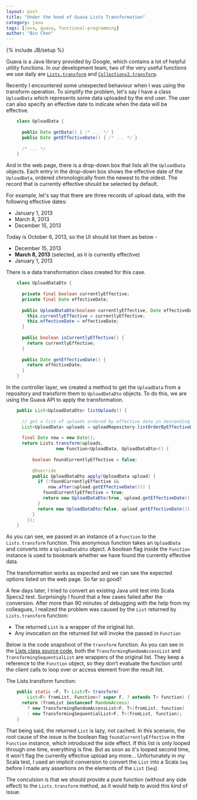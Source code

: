 ```yaml
---
layout: post
title: "Under the hood of Guava Lists Transformation"
category: java
tags: [java, guava, functional-programming]
author: "Bin Chen"
---
```


{% include JB/setup %}

Guava is a Java library provided by Google, which contains a lot of helpful utility functions. In our development team, two of the very useful functions we use daily are [`Lists.transform`](http://docs.guava-libraries.googlecode.com/git-history/release/javadoc/com/google/common/collect/Lists.html) and [`Collections2.transform`](http://docs.guava-libraries.googlecode.com/git-history/release/javadoc/com/google/common/collect/Collections2.html).

Recently I encountered some unexpected behaviour when I was using the transform operation. To simplify the problem, let's say I have a class `UploadData` which represents some data uploaded by the end user. The user can also specify an effective date to indicate when the data will be effective.

<!--end excerpt-->

```java
    class UploadData {
	
      public Data getData() { /* ... */ }
      public Date getEffectiveDate() { /* ... */ }
	
      /* ... */
    }
```

And in the web page, there is a drop-down box that lists all the `UploadData` objects. Each entry in the drop-down box shows the effective date of the `UploadData`, ordered chronologically from the newest to the oldest. The record that is currently effective should be selected by default.

For example, let's say that there are three records of upload data, with the following effective dates:

+ January 1, 2013
+ March 8, 2013
+ December 15, 2013

Today is October 6, 2013, so the UI should list them as below - 

+ December 15, 2013
+ **March 8, 2013** (selected, as it is currently effective)
+ January 1, 2013

There is a data transformation class created for this case.

```java
	class UploadDataDto {
	 
	  private final boolean currentlyEffective;
	  private final Date effectiveDate;
	
	  public UploadDataDto(boolean currentlyEffective, Date effectiveDate) {
	    this.currentlyEffective = currentlyEffective;
	    this.effectiveDate = effectiveDate;
	  }
	
	  public boolean isCurrentlyEffective() {
	    return currentlyEffective;
	  }
	
	  public Date getEffectiveDate() {
	    return effectiveDate;
	  }
	}
```

In the controller layer, we created a method to get the `UploadData` from a repository and transform them to `UploadDataDto` objects. To do this, we are using the Guava API to apply the transformation.

```java
	public List<UploadDataDto> listUploads() {
	
	  // get a list of uploads ordered by effective date in descending order
	  List<UploadData> uploads = uploadRepository.listOrderByEffectiveDateDesc();
	
	  final Date now = new Date();
	  return Lists.transform(uploads,
	               new Function<UploadData, UploadDataDto>() {
	
	      boolean foundCurrentlyEffective = false;
	
	      @Override
	      public UploadDataDto apply(UploadData upload) {
	        if (!foundCurrentlyEffective &&
	            now.after(upload.getEffectiveDate())) {
	          foundCurrentlyEffective = true;
	          return new UploadDataDto(true, upload.getEffectiveDate());
	        }
	        return new UploadDataDto(false, upload.getEffectiveDate());
	      }
	    });
	}
```

As you can see, we passed in an instance of a `Function` to the `Lists.transform` function. This anonymous function takes an `UploadData` and converts into a `UploadDataDto` object. A boolean flag inside the `Function` instance is used to bookmark whether we have found the currently effective data.

The transformation works as expected and we can see the expected options listed on the web page. So far so good?

A few days later, I tried to convert an existing Java unit test into Scala Specs2 test. Surprisingly I found that a few cases failed after the conversion. After more than 90 minutes of debugging with the help from my colleagues, I realized the problem was caused by the `List` returned by `Lists.transform` function:

+ The returned `List` is a wrapper of the original list.
+ Any invocation on the returned list will invoke the passed in `Function`

Below is the code snapshoot of the `transform` function. As you can see in the [Lists class source code](https://code.google.com/p/guava-libraries/source/browse/guava/src/com/google/common/collect/Lists.java), both the `TransformingRandomAccessList` and `TransformingSequentialList` are wrappers of the original list. They keep a reference to the `Function` object, so they don’t evaluate the function until the client calls to loop over or access element from the result list.


The Lists.transform function:

```java
	public static <F, T> List<T> transform(
	    List<F> fromList, Function<? super F, ? extends T> function) {
	  return (fromList instanceof RandomAccess)
	    ? new TransformingRandomAccessList<F, T>(fromList, function)
	    : new TransformingSequentialList<F, T>(fromList, function);
	}
```

That being said, the returned `List` is lazy, not cached. In this scenario, the root cause of the issue is the boolean flag `foundCurrentlyEffective` in the `Function` instance, which introduced the side effect. If this list is only looped through one time, everything is fine. But as soon as it's looped second time, it won't flag the currently effective upload any more… Unfortunately in my Scala test, I used an implicit conversion to convert the `List` into a Scala `Seq` before I made any assertions on the elements of the `List` (`Seq`).

The conculsion is that we should provide a pure function (without any side effect) to the `Lists.transform` method, as it would help to avoid this kind of issue.